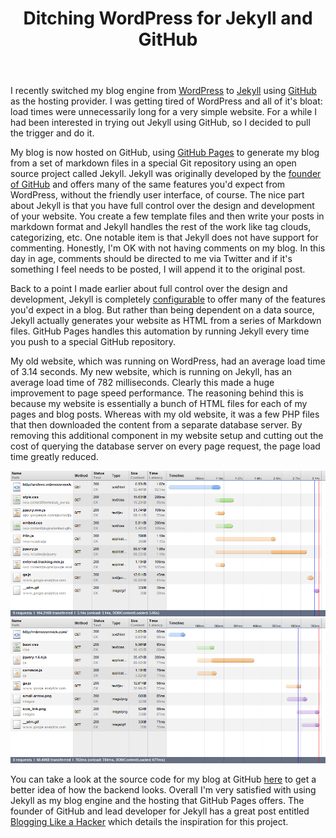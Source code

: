 ﻿---
layout: post
title: "Ditching WordPress for Jekyll and GitHub"
---

I recently switched my blog engine from [WordPress](http://www.wordpress.org/) to [Jekyll](https://github.com/mojombo/jekyll) using [GitHub](https://github.com/) as the hosting provider. I was getting tired of WordPress and all of it's bloat: load times were unnecessarily long for a very simple website. For a while I had been interested in trying out Jekyll using GitHub, so I decided to pull the trigger and do it.

My blog is now hosted on GitHub, using [GitHub Pages](http://pages.github.com/) to generate my blog from a set of markdown files in a special Git repository using an open source project called Jekyll. Jekyll was originally developed by the [founder of GitHub](http://tom.preston-werner.com/) and offers many of the same features you'd expect from WordPress, without the friendly user interface, of course. The nice part about Jekyll is that you have full control over the design and development of your website. You create a few template files and then write your posts in markdown format and Jekyll handles the rest of the work like tag clouds, categorizing, etc. One notable item is that Jekyll does not have support for commenting. Honestly, I'm OK with not having comments on my blog. In this day in age, comments should be directed to me via Twitter and if it's something I feel needs to be posted, I will append it to the original post.

Back to a point I made earlier about full control over the design and development, Jekyll is completely [configurable](https://github.com/mojombo/jekyll/wiki/Configuration) to offer many of the features you'd expect in a blog. But rather than being dependent on a data source, Jekyll actually generates your website as HTML from a series of Markdown files. GitHub Pages handles this automation by running Jekyll every time you push to a special GitHub repository.

My old website, which was running on WordPress, had an average load time of 3.14 seconds. My new website, which is running on Jekyll, has an average load time of 782 milliseconds. Clearly this made a huge improvement to page speed performance. The reasoning behind this is because my website is essentially a bunch of HTML files for each of my pages and blog posts. Whereas with my old website, it was a few PHP files that then downloaded the content from a separate database server. By removing this additional component in my website setup and cutting out the cost of querying the database server on every page request, the page load time greatly reduced.

![website download performance before](/images/2012/05/old.png)![website download performance after](/images/2012/05/new.png)

You can take a look at the source code for my blog at GitHub [here](https://github.com/mbmccormick/mbmccormick.github.com) to get a better idea of how the backend looks. Overall I'm very satisfied with using Jekyll as my blog engine and the hosting that GitHub Pages offers. The founder of GitHub and lead developer for Jekyll has a great post entitled [Blogging Like a Hacker](http://tom.preston-werner.com/2008/11/17/blogging-like-a-hacker.html) which details the inspiration for this project.
